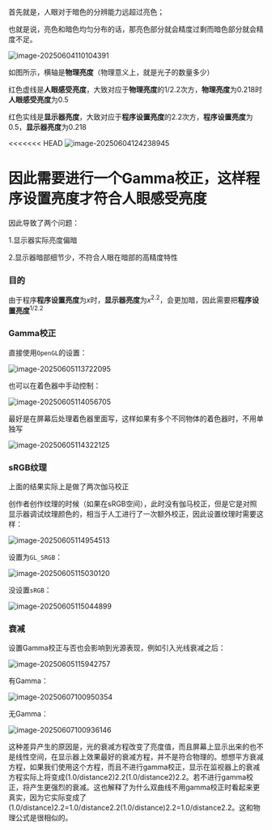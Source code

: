 首先就是，人眼对于暗色的分辨能力远超过亮色；

也就是说，亮色和暗色均匀分布的话，那亮色部分就会精度过剩而暗色部分就会精度不足。

![image-20250604110104391](C:\Users\SOF\Desktop\OpenGL笔记\assets\image-20250604110104391.png)

如图所示，横轴是**物理亮度**（物理意义上，就是光子的数量多少）

红色虚线是**人眼感受亮度**，大致对应于**物理亮度**的1/2.2次方，**物理亮度**为0.218时**人眼感受亮度**为0.5

红色实线是**显示器亮度**，大致对应于**程序设置亮度**的2.2次方，**程序设置亮度**为0.5，**显示器亮度**为0.218

<<<<<<< HEAD
![image-20250604124238945](C:\Users\SOF\Desktop\OpenGL笔记\assets\image-20250604124238945.png)

因此需要进行一个Gamma校正，这样**程序设置亮度**才符合**人眼感受亮度**
=======
因此导致了两个问题：

1.显示器实际亮度偏暗

2.显示器暗部细节少，不符合人眼在暗部的高精度特性

### 目的

由于程序**程序设置亮度**为$x$时，**显示器亮度**为$x^{2.2}$，会更加暗，因此需要把**程序设置亮度**$^{1/2.2}$

### Gamma校正

直接使用`OpenGL`的设置：

![image-20250605113722095](C:\Users\SOF\Desktop\OpenGL笔记\assets\image-20250605113722095.png)

也可以在着色器中手动控制：

![image-20250605114056705](C:\Users\SOF\Desktop\OpenGL笔记\assets\image-20250605114056705.png)

最好是在屏幕后处理着色器里面写，这样如果有多个不同物体的着色器时，不用单独写

![image-20250605114322125](C:\Users\SOF\Desktop\OpenGL笔记\assets\image-20250605114322125.png)

### sRGB纹理

上面的结果实际上是做了两次伽马校正

创作者创作纹理的时候（如果在sRGB空间），此时没有伽马校正，但是它是对照显示器调试纹理颜色的，相当于人工进行了一次额外校正，因此设置纹理时需要这样：

![image-20250605114954513](C:\Users\SOF\Desktop\OpenGL笔记\assets\image-20250605114954513.png)

设置为`GL_SRGB`：

![image-20250605115030120](C:\Users\SOF\Desktop\OpenGL笔记\assets\image-20250605115030120.png)

没设置`sRGB`：

![image-20250605115044899](C:\Users\SOF\Desktop\OpenGL笔记\assets\image-20250605115044899.png)

### 衰减

设置Gamma校正与否也会影响到光源表现，例如引入光线衰减之后：

![image-20250605115942757](C:\Users\SOF\Desktop\OpenGL笔记\assets\image-20250605115942757.png)

有Gamma：

![image-20250607100950354](C:\Users\SOF\Desktop\OpenGL笔记\assets\image-20250607100950354.png)

无Gamma：

![image-20250607100936146](C:\Users\SOF\Desktop\OpenGL笔记\assets\image-20250607100936146.png)

这种差异产生的原因是，光的衰减方程改变了亮度值，而且屏幕上显示出来的也不是线性空间，在显示器上效果最好的衰减方程，并不是符合物理的。想想平方衰减方程，如果我们使用这个方程，而且不进行gamma校正，显示在监视器上的衰减方程实际上将变成(1.0/distance2)2.2(1.0/distance2)2.2。若不进行gamma校正，将产生更强烈的衰减。这也解释了为什么双曲线不用gamma校正时看起来更真实，因为它实际变成了(1.0/distance)2.2=1.0/distance2.2(1.0/distance)2.2=1.0/distance2.2。这和物理公式是很相似的。
